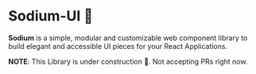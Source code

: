 # Sodium-UI 🧪

**Sodium** is a simple, modular and customizable web component library to build elegant and accessible UI pieces for your React Applications.

**NOTE**: This Library is under construction 🚧. Not accepting PRs right now.
